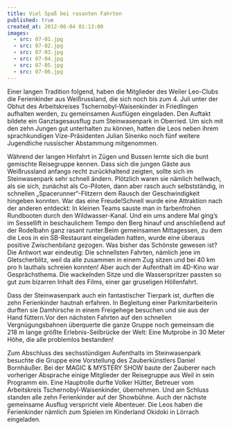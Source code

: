 ```yaml
---
title: Viel Spaß bei rasanten Fahrten
published: true
created_at: 2012-06-04 01:13:00
images:
  - src: 07-01.jpg
  - src: 07-02.jpg
  - src: 07-03.jpg
  - src: 07-04.jpg
  - src: 07-05.jpg
  - src: 07-06.jpg
---
```


Einer langen Tradition folgend, haben die Mitglieder des Weiler Leo-Clubs die Ferienkinder aus Weißrussland, die sich noch bis zum 4. Juli unter der Obhut des Arbeitskreises Tschernobyl-Waisenkinder in Friedlingen aufhalten werden, zu gemeinsamen Ausflügen eingeladen. Den Auftakt bildete ein Ganztagesausflug zum Steinwasenpark in Oberried. Um sich mit den zehn Jungen gut unterhalten zu können, hatten die Leos neben ihrem sprachkundigen Vize-Präsidenten Julian Sinenko noch fünf weitere Jugendliche russischer Abstammung mitgenommen.

Während der langen Hinfahrt in Zügen und Bussen lernte sich die bunt gemischte Reisegruppe kennen. Dass sich die jungen Gäste aus Weißrussland anfangs recht zurückhaltend zeigten, sollte sich im Steinwasenpark sehr schnell ändern. Plötzlich waren sie nämlich hellwach, als sie sich, zunächst als Co-Piloten, dann aber rasch auch selbstständig, in schnellen „Spacerunner“-Flitzern dem Rausch der Geschwindigkeit hingeben konnten. War das eine Freude!Schnell wurde eine Attraktion nach der anderen entdeckt: In kleinen Teams sauste man in farbenfrohen Rundbooten durch den Wildwasser-Kanal. Und ein ums andere Mal ging’s im Sessellift in beschaulichem Tempo den Berg hinauf und anschließend auf der Rodelbahn ganz rasant runter.Beim gemeinsamen Mittagessen, zu dem die Leos in ein SB-Restaurant eingeladen hatten, wurde eine überaus positive Zwischenbilanz gezogen. Was bisher das Schönste gewesen ist? Die Antwort war eindeutig: Die schnellsten Fahrten, nämlich jene im Gletscherblitz, weil da alle zusammen in einem Zug sitzen und bei 40 km pro h lauthals schreien konnten! Aber auch der Aufenthalt im 4D-Kino war Gesprächsthema. Die wackelnden Sitze und die Wasserspritzer passten so gut zum bizarren Inhalt des Films, einer gar gruseligen Höllenfahrt.

Dass der Steinwasenpark auch ein fantastischer Tierpark ist, durften die zehn Ferienkinder hautnah erfahren. In Begleitung einer Parkmitarbeiterin durften sie Damhirsche in einem Freigehege besuchen und sie aus der Hand füttern.Vor den nächsten Fahrten auf den schnellen Vergnügungsbahnen überquerte die ganze Gruppe noch gemeinsam die 218 m lange größte Erlebnis-Seilbrücke der Welt: Eine Mutprobe in 30 Meter Höhe, die alle problemlos bestanden!

Zum Abschluss des sechsstündigen Aufenthalts im Steinwasenpark besuchte die Gruppe eine Vorstellung des Zauberkünstlers Daniel Bornhäußer. Bei der MAGIC & MYSTERY SHOW baute der Zauberer nach vorheriger Absprache einige Mitglieder der Reisegruppe aus Weil in sein Programm ein. Eine Hauptrolle durfte Volker Hütter, Betreuer vom Arbeitskreis Tschernobyl-Waisenkinder, übernehmen. Und am Schluss standen alle zehn Ferienkinder auf der Showbühne. Auch der nächste gemeinsame Ausflug verspricht viele Abenteuer. Die Leos haben die Ferienkinder nämlich zum Spielen im Kinderland Okidoki in Lörrach eingeladen.
